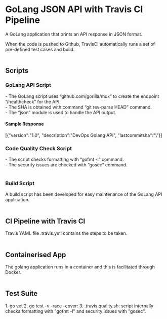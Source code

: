 # GoLang JSON API with Travis CI Pipeline

A GoLang application that prints an API response in JSON format. <br>

When the code is pushed to Github, TravisCI automatically runs a set of pre-defined test cases and build.
<br><br>
<h2>Scripts</h2>
<h3>GoLang API Script</h3>
- The GoLang script uses “github.com/gorilla/mux” to create the endpoint “/healthcheck” for the API.<br>
- The SHA is obtained with command “git rev-parse HEAD” command.<br>
- The “json” module is used to handle the API output.<br>
<h4>Sample Response</h4>
[{"version":"1.0",
"description":"DevOps Golang API",
"lastcommitsha":"\<lastcommitsha\>"}]
<br>
<h3>Code Quality Check Script</h3>
- The script checks formatting with “gofmt -l” command.<br>
- The security issues are checked with “gosec” command.<br>
<br>
<h3>Build Script</h3>
A build script has been developed for easy maintenance of the GoLang API application.
<br><br>
<h2>CI Pipeline with Travis CI</h2>
Travis YAML file .travis.yml contains the steps to be taken. 
<br><br>
<h2>Containerised App</h2>
The golang application runs in a container and this is facilitated through Docker.
<br><br>
<h2>Test Suite</h2>
1. go vet
2. go test -v -race -cover: 
3. .travis.quality.sh: script internally checks formatting with "gofmt -l" and security issues with "gosec".
